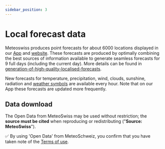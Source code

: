 ```yaml
---
sidebar_position: 3
---
```


# Local forecast data

Meteoswiss produces point forecasts for about 6000 locations displayed in our [App](https://www.meteoswiss.admin.ch/services-and-publications/service/weather-and-climate-products/meteoswiss-app.html) and [website](https://www.meteoswiss.admin.ch/local-forecasts/geneva/1201.html#forecast-tab=detail-view). These forecasts are produced by optimally combining the best sources of information available to generate seamless forecasts for 9 full days (including the current day). More details can be found in [generation-of-high-quality-localised-forecasts](https://www.meteoswiss.admin.ch/weather/warning-and-forecasting-systems/generation-of-high-quality-localised-forecasts.html).

New forecasts for temperature, precipitation, wind, clouds, sunshine, radiation and [weather symbols](https://www.meteoswiss.admin.ch/weather/weather-and-climate-from-a-to-z/weather-symbols.html) are available every hour. Note that on our App these forecasts are updated more frequently.


## Data download

The Open Data from MeteoSwiss may be used without restriction; the **source must be cited** when reproducing or redistributing ("**Source: MeteoSwiss**").

:white_check_mark: By using 'Open Data' from MeteoSchweiz, you confirm that you have taken note of the [Terms of use](/general/terms-of-use).

